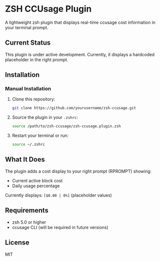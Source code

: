 # ZSH CCUsage Plugin

A lightweight zsh plugin that displays real-time ccusage cost information in your terminal prompt.

## Current Status

This plugin is under active development. Currently, it displays a hardcoded placeholder in the right prompt.

## Installation

### Manual Installation

1. Clone this repository:
   ```bash
   git clone https://github.com/yourusername/zsh-ccusage.git
   ```

2. Source the plugin in your `.zshrc`:
   ```bash
   source /path/to/zsh-ccusage/zsh-ccusage.plugin.zsh
   ```

3. Restart your terminal or run:
   ```bash
   source ~/.zshrc
   ```

## What It Does

The plugin adds a cost display to your right prompt (RPROMPT) showing:
- Current active block cost
- Daily usage percentage

Currently displays: `[$0.00 | 0%]` (placeholder values)

## Requirements

- zsh 5.0 or higher
- ccusage CLI (will be required in future versions)

## License

MIT